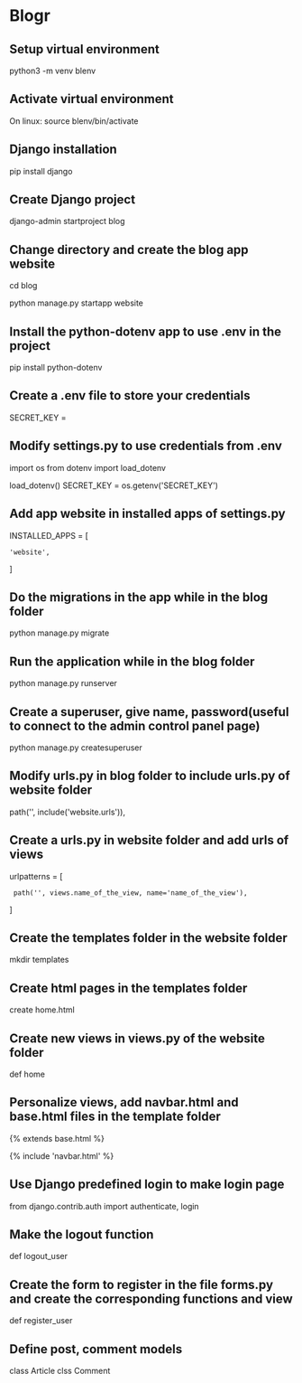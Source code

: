 # Blogr

## Setup virtual environment

python3 -m venv blenv

## Activate virtual environment

On linux: source blenv/bin/activate

## Django installation

pip install django

## Create Django project

django-admin startproject blog

## Change directory and create the blog app website

cd blog

python manage.py startapp website

## Install the python-dotenv app to use .env in the project

pip install python-dotenv

## Create a .env file to store your credentials

SECRET_KEY = 

## Modify settings.py to use credentials from .env

import os
from dotenv import load_dotenv

load_dotenv()
SECRET_KEY = os.getenv('SECRET_KEY')

## Add app website in installed apps of settings.py

INSTALLED_APPS = [

    'website',
]

## Do the migrations in the app while in the blog folder

python manage.py migrate

## Run the application while in the blog folder

python manage.py runserver

## Create a superuser, give name, password(useful to connect to the admin control panel page)

python manage.py createsuperuser

## Modify urls.py in blog folder to include urls.py of website folder

path('', include('website.urls')),

## Create a urls.py in website folder and add urls of views

 urlpatterns = [

     path('', views.name_of_the_view, name='name_of_the_view'),

 ]

## Create the templates folder in the website folder

mkdir templates

## Create html pages in the templates folder

create home.html

## Create new views in views.py of the website folder 

def home

## Personalize views, add navbar.html and base.html files in the template folder

{% extends base.html %}

{% include 'navbar.html' %}

## Use Django predefined login to make login page

from django.contrib.auth import authenticate, login

## Make the logout function

def logout_user

## Create the form to register in the file forms.py and create the corresponding functions and view

def register_user

## Define post, comment models

class Article
clss Comment
